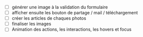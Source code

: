 - [ ] générer une image à la validation du formulaire
- [ ] afficher ensuite les bouton de partage / mail / téléchargement
- [ ] créer les articles de chaques photos
- [ ] finaliser les images
- [ ] Animation des actions, les interactions, les hovers et focus
